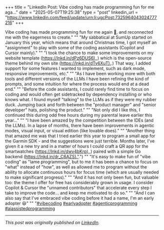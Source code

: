 +++
title = "LinkedIn Post: Vibe coding has made programming fun for me aga..."
date = "2025-05-07T19:25:38"
type = "post"
linkedin_url = "https://www.linkedin.com/feed/update/urn:li:ugcPost:7325964043024777216"
+++

Vibe coding has made programming fun for me again 🔮, and reconnected me with the eagerness to create."
""
"My sabbatical at SumUp started on January this year, which means that around Christmas time, I got myself an "assignment" to play with some of the coding assistants (Copilot and Cursor mainly)."
""
"I took the chance to make some improvements on my website template ([https://lnkd.in/dPz6DUS6),](https://lnkd.in/dPz6DUS6),) which is the open-source theme behind my own site ([https://lnkd.in/dTv6XuT).](https://lnkd.in/dTv6XuT).) That way, I added support for some features I wanted to implement, such as dark mode, responsive improvements, etc."
""
"As I have been working more with both tools and different versions of the LLMs I have been refining the kind of prompts, and some intuition for where the process would end at a dead end."
""
"Before the code assistants, I could rarely find time to focus on coding and would often get sidetracked by dependency installing or who knows what. I found myself "talking" to the LLMs as if they were my rubber duck. Jumping back and forth between the "product manager" and "senior developer" hats, polishing the product."
""
"Not only did I like this, I continued this during odd free hours during my parental leave earlier this year..."
""
"I have been amazed by the competition between the IDEs (and the LLMs). In a lapse of months, there have been improvements in agentic modes, visual input, or visual edition (like lovable does)."
""
"Another thing that amazed me was that I tried earlier this year to program a small app for the Garmin SDK - and the suggestions were just terrible. Months later, I've given it a new try and in a matter of hours I could craft a QR app for the smartwatches ([https://lnkd.in/dwv4bKrp),](https://lnkd.in/dwv4bKrp),) paired with a simple Go backend ([https://lnkd.in/dr_C6AZS)."](https://lnkd.in/dr_C6AZS).")
""
"It's easy to make fun of "vibe coding" as "lame programming", but to me it has been a chance to focus on "what" instead of "how", as well as allowed me to program without the ability to allocate continuous hours for focus time (which are usually needed to make significant progress)."
""
"And it has not only been fun, but valuable too: the theme I offer for free has considerably grown in usage. I consider Copilot & Cursor the "unnamed contributors" that accelerate every step I take to improve the code... and keep me motivated to do so."
""
"And I can also say that I've embraced vibe coding before it had a name, I'm an early adopter 😆"
""
"[#vibecoding](https://www.linkedin.com/feed/hashtag/vibecoding) [#earlyadopter](https://www.linkedin.com/feed/hashtag/earlyadopter) [#agenticprogramming](https://www.linkedin.com/feed/hashtag/agenticprogramming) [#aiassistedprogramming](https://www.linkedin.com/feed/hashtag/aiassistedprogramming)

---

*This post was originally published on [LinkedIn](https://www.linkedin.com/in/adrianmoreno/recent-activity/all/).*